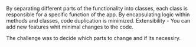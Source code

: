 By separating different parts of the functionality into classes, each class is responsible for a specific function of the app. By encapsulating logic within methods and classes, code duplication is minimized. Extensibility - You can add new features whit minimal changes to the code.

The challenge was to decide which parts to change and if its necessiry.
